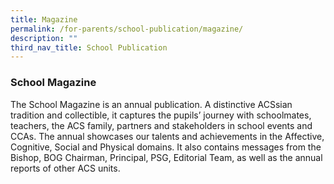 ```yaml
---
title: Magazine
permalink: /for-parents/school-publication/magazine/
description: ""
third_nav_title: School Publication
---
```

### **School Magazine**


The School Magazine is an annual publication. A distinctive ACSsian tradition and collectible, it captures the pupils’ journey with schoolmates, teachers, the ACS family, partners and stakeholders in school events and CCAs. The annual showcases our talents and achievements in the Affective, Cognitive, Social and Physical domains. It also contains messages from the Bishop, BOG Chairman, Principal, PSG, Editorial Team, as well as the annual reports of other ACS units.